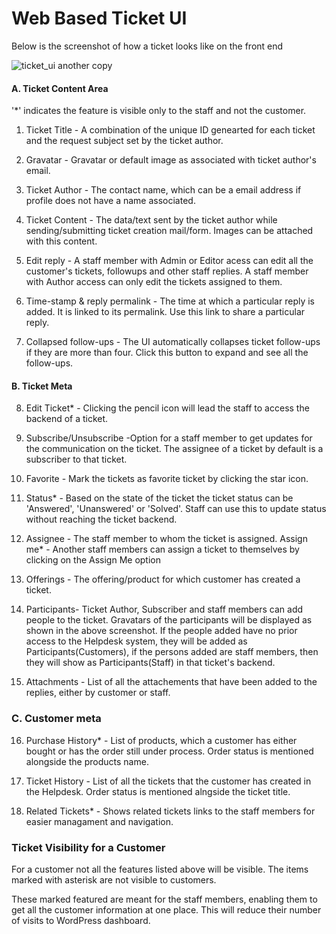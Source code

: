 # Web Based Ticket UI

Below is the screenshot of how a ticket looks like on the front end

![ticket_ui another copy](https://cloud.githubusercontent.com/assets/8191145/7630475/f6c578c8-fa53-11e4-83c3-740cc9b03b8a.png)


 ####  A. Ticket Content Area

'*' indicates the feature is visible only to the staff and not the customer.


1. Ticket Title - A combination of the unique ID genearted for each ticket and the request subject set by the ticket author.

2. Gravatar - Gravatar or default image as associated with ticket author's email.

3. Ticket Author -  The contact name, which can be a email address if profile does not have a name associated.

4. Ticket Content - The data/text sent by the ticket author while sending/submitting ticket creation mail/form. Images can be attached with this content.

5. Edit reply - A staff member with Admin or Editor acess can edit all the customer's tickets, followups and other staff replies. A staff member with Author access can only edit the tickets assigned to them.

6. Time-stamp & reply permalink - The time at which a particular reply is added. It is linked to its permalink. Use this link to share a particular reply.

7. Collapsed follow-ups - The UI automatically collapses ticket follow-ups if they are more than four. Click this button to expand and see all the follow-ups.
#### B. Ticket Meta
8. Edit Ticket* - Clicking the pencil icon will lead the staff to access the backend of a ticket.

9. Subscribe/Unsubscribe -Option for a staff member to get updates for the communication on the ticket. The assignee of a ticket by default is a subscriber to that ticket.

10. Favorite - Mark the tickets as favorite ticket by clicking the star icon.

11. Status* - Based on the state of the ticket the ticket status can be 'Answered', 'Unanswered' or 'Solved'. Staff can use this to update status without reaching the ticket backend.

12. Assignee - The staff member to whom the ticket is assigned.
Assign me* - Another staff members can assign a ticket to themselves by clicking on the Assign Me option
13. Offerings - The offering/product for which customer has created a ticket.

14. Participants- Ticket Author, Subscriber and staff members can add people to the ticket. Gravatars of the participants will be displayed as shown in the above screenshot.
If the people added have no prior access to the Helpdesk system, they will be added as Participants(Customers), if the persons added are staff members, then they will show as Participants(Staff) in that ticket's backend.

15. Attachments - List of all the attachements that have been added to the replies, either by customer or staff.
### C. Customer meta
16. Purchase History* - List of products, which a customer has either bought or has the order still under process. Order status is mentioned alongside the products name.

17. Ticket History - List of all the tickets that the customer has created in the Helpdesk. Order status is mentioned alngside the ticket title.

18. Related Tickets* - Shows related tickets links to the staff members for easier managament and navigation.


### Ticket Visibility for a Customer

For a customer not all the features listed above will be visible. The items marked with asterisk are not visible to customers.

These marked featured are meant for the staff members, enabling them to get all the customer information at one place. This will reduce their number of visits to WordPress dashboard.
